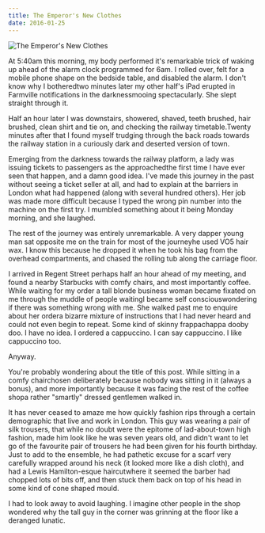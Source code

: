 ```yaml
---
title: The Emperor's New Clothes
date: 2016-01-25
---
```


![The Emperor's New Clothes](https://source.unsplash.com/9ZQzrLWV52M/1600x900)

At 5:40am this morning, my body performed it's remarkable trick of waking up ahead of the alarm clock programmed for 6am. I rolled over, felt for a mobile phone shape on the bedside table, and disabled the alarm. I don't know why I botheredtwo minutes later my other half's iPad erupted in Farmville notifications in the darknessmooing spectacularly. She slept straight through it.

Half an hour later I was downstairs, showered, shaved, teeth brushed, hair brushed, clean shirt and tie on, and checking the railway timetable.Twenty minutes after that I found myself trudging through the back roads towards the railway station in a curiously dark and deserted version of town.

Emerging from the darkness towards the railway platform, a lady was issuing tickets to passengers as the approachedthe first time I have ever seen that happen, and a damn good idea. I've made this journey in the past without seeing a ticket seller at all, and had to explain at the barriers in London what had happened (along with several hundred others). Her job was made more difficult because I typed the wrong pin number into the machine on the first try. I mumbled something about it being Monday morning, and she laughed.

The rest of the journey was entirely unremarkable. A very dapper young man sat opposite me on the train for most of the journeyhe used VO5 hair wax. I know this because he dropped it when he took his bag from the overhead compartments, and chased the rolling tub along the carriage floor.

I arrived in Regent Street perhaps half an hour ahead of my meeting, and found a nearby Starbucks with comfy chairs, and most importantly coffee. While waiting for my order a tall blonde business woman became fixated on me through the muddle of people waitingI became self consciouswondering if there was something wrong with me. She walked past me to enquire about her ordera bizarre mixture of instructions that I had never heard and could not even begin to repeat. Some kind of skinny frappachappa dooby doo. I have no idea. I ordered a cappuccino. I can say cappuccino. I like cappuccino too.

Anyway.

You're probably wondering about the title of this post. While sitting in a comfy chairchosen deliberately because nobody was sitting in it (always a bonus), and more importantly because it was facing the rest of the coffee shopa rather "smartly" dressed gentlemen walked in.

It has never ceased to amaze me how quickly fashion rips through a certain demographic that live and work in London. This guy was wearing a pair of silk trousers, that while no doubt were the epitome of lad-about-town high fashion, made him look like he was seven years old, and didn't want to let go of the favourite pair of trousers he had been given for his fourth birthday. Just to add to the ensemble, he had pathetic excuse for a scarf very carefully wrapped around his neck (it looked more like a dish cloth), and had a Lewis Hamilton-esque haircutwhere it seemed the barber had chopped lots of bits off, and then stuck them back on top of his head in some kind of cone shaped mould.

I had to look away to avoid laughing. I imagine other people in the shop wondered why the tall guy in the corner was grinning at the floor like a deranged lunatic.